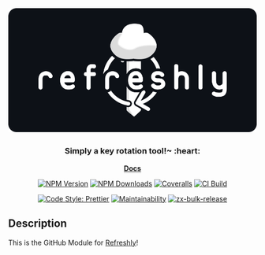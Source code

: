 <h2 align="center">
  <div>
    <a href="https://github.com/rain-cafe/refreshly">
      <img src="https://raw.githubusercontent.com/rain-cafe/logos/main/refreshly/npm.png?sanitize=true">
    </a>
  </div>
</h2>

<h3 align="center">
  Simply a key rotation tool!~ :heart:
</h3>

<p align="center">
	<strong>
		<a href="https://refreshly.rains.cafe" target="_blank">Docs</a>
	</strong>
</p>

<div align="center">

[![NPM Version][npm-version-image]][npm-url]
[![NPM Downloads][npm-downloads-image]][npm-url]
[![Coveralls][coveralls-image]][coveralls-url]
[![CI Build][github-actions-image]][github-actions-url]

[![Code Style: Prettier][code-style-image]][code-style-url]
[![Maintainability][maintainability-image]][maintainability-url]
[![zx-bulk-release][zx-bulk-release-image]][zx-bulk-release-url]

</div>

## Description

This is the GitHub Module for [Refreshly](https://github.com/rain-cafe/refreshly)!

[npm-version-image]: https://img.shields.io/npm/v/@refreshly/github.svg
[npm-downloads-image]: https://img.shields.io/npm/dm/@refreshly/github.svg
[npm-url]: https://npmjs.org/package/@refreshly/github
[github-actions-image]: https://img.shields.io/github/actions/workflow/status/rain-cafe/refreshly/ci.yml?event=push&style=flat
[github-actions-url]: https://github.com/rain-cafe/refreshly/actions/workflows/ci.yml
[coveralls-image]: https://img.shields.io/coveralls/rain-cafe/refreshly.svg
[coveralls-url]: https://coveralls.io/github/rain-cafe/refreshly?branch=main
[code-style-image]: https://img.shields.io/badge/code%20style-prettier-ff69b4.svg
[code-style-url]: https://prettier.io
[maintainability-image]: https://img.shields.io/codeclimate/maintainability/rain-cafe/refreshly
[maintainability-url]: https://codeclimate.com/github/rain-cafe/refreshly/maintainability
[zx-bulk-release-url]: https://github.com/semrel-extra/zx-bulk-release
[zx-bulk-release-image]: https://img.shields.io/badge/%F0%9F%93%A6%F0%9F%9A%80-zx--bulk--release-e10079
